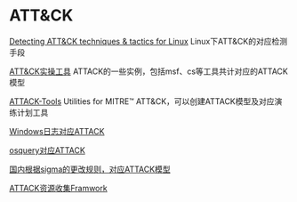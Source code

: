 # ATT&CK

[Detecting ATT&CK techniques & tactics for Linux](https://github.com/Kirtar22/Litmus_Test)
Linux下ATT&CK的对应检测手段

[ATT&CK实操工具](https://github.com/Kirtar22/Litmus_Test)
ATTACK的一些实例，包括msf、cs等工具共计对应的ATTACK模型

[ATTACK-Tools](https://github.com/nshalabi/ATTACK-Tools)
Utilities for MITRE™ ATT&CK，可以创建ATTACK模型及对应演练计划工具

[Windows日志对应ATTACK](https://github.com/MalwareArchaeology/ATTACK)

[osquery对应ATTACK](https://github.com/teoseller/osquery-attck)

[国内根据sigma的更改规则，对应ATTACK模型](https://github.com/12306Bro/Threathunting-book)

[ATTACK资源收集Framwork](https://github.com/infosecn1nja/awesome-mitre-attack)
